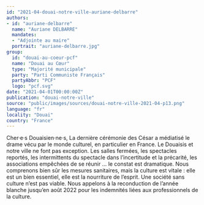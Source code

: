 ```yaml
---
id: "2021-04-douai-notre-ville-auriane-delbarre"
authors:
- id: "auriane-delbarre"
  name: "Auriane DELBARRE"
  mandates: 
  - "Adjointe au maire"
  portrait: "auriane-delbarre.jpg"
group:
  id: "douai-au-coeur-pcf"
  name: "Douai au Cœur"
  type: "Majorité municipale"
  party: "Parti Communiste Français"
  partyAbbr: "PCF"
  logo: "pcf.svg"
date: "2021-04-01T00:00:00Z"
publication: "douai-notre-ville"
source: "public/images/sources/douai-notre-ville-2021-04-p13.png"
language: "fr"
locality: "Douai"
country: "France"
---
```


Cher·e·s Douaisien·ne·s,
La dernière cérémonie des César a médiatisé le drame vécu par le monde culturel, en particulier en France. Le Douaisis et notre ville ne font pas exception. Les salles fermées, les spectacles reportés, les intermittents du spectacle dans l’incertitude et la précarité, les associations empêchées de se réunir … le constat est dramatique. Nous comprenons bien sûr les mesures sanitaires, mais la culture est vitale : elle est un bien essentiel, elle est la nourriture de l’esprit. Une société sans culture n’est pas viable. Nous appelons à la reconduction de l’année blanche jusqu’en août 2022 pour les indemnités liées aux professionnels de la culture.
